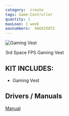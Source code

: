```yaml
---
category:  create
tags: Game-Controller
quantity: 1
maxLoan: 1 week
aaunumbers:  AAUX25072
---
```

![Gaming Vest](https://static.thcdn.com/images/large/webp/productimg/1600/1600/10285343-4025216444104903.jpg)

3rd Space FPS Gaming Vest
## KIT INCLUDES:
-  Gaming Vest

## Drivers / Manuals
[Manual](https://www.dragonsteelmods.com/3rd-space-gaming-vest-full-review-2/)



